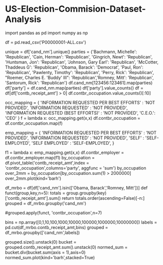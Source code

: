 # US-Election-Commision-Dataset-Analysis

import pandas as pd
import numpy as np

df = pd.read_csv('P00000001-ALL.csv')

unique = df['cand_nm'].unique()
parties = {'Bachmann, Michelle': 'Republican',
 'Cain, Herman': 'Republican',
 'Gingrich, Newt': 'Republican',
 'Huntsman, Jon': 'Republican',
 'Johnson, Gary Earl': 'Republican',
 'McCotter, Thaddeus G': 'Republican',
 'Obama, Barack': 'Democrat',
 'Paul, Ron': 'Republican',
 'Pawlenty, Timothy': 'Republican',
 'Perry, Rick': 'Republican',
 "Roemer, Charles E. 'Buddy' III": 'Republican','Romney, Mitt': 'Republican',
 'Santorum, Rick': 'Republican'}
df.cand_nm[123456:123461].map(parties)
df['party'] = df.cand_nm.map(parties)
df['party'].value_counts()
df = df[df['contb_receipt_amt'] > 0]
df.contbr_occupation.value_counts()[:10]

occ_mapping = {
 'INFORMATION REQUESTED PER BEST EFFORTS' : 'NOT PROVIDED',
 'INFORMATION REQUESTED' : 'NOT PROVIDED',
 'INFORMATION REQUESTED (BEST EFFORTS)' : 'NOT PROVIDED',
 'C.E.O.': 'CEO'
}
f = lambda x: occ_mapping.get(x,x)
df.contbr_occupation = df.contbr_occupation.map(f)

emp_mapping = {
 'INFORMATION REQUESTED PER BEST EFFORTS' : 'NOT PROVIDED',
 'INFORMATION REQUESTED' : 'NOT PROVIDED',
 'SELF' : 'SELF-EMPLOYED',
 'SELF EMPLOYED' : 'SELF-EMPLOYED',
}

f1 = lambda x: emp_mapping.get(x,x)
df.contbr_employer = df.contbr_employer.map(f1)
by_occupation = df.pivot_table('contb_receipt_amt',index = 'contbr_occupation',columns='party', aggfunc = 'sum')
by_occupation
over_2mm = by_occupation[by_occupation.sum(1) > 2000000]
over_2mm.plot(kind='barh')




df_mrbo = df[df['cand_nm'].isin(['Obama, Barack','Romney, Mitt'])]
def funct(group,key,n=5):
    totals = group.groupby(key)['contb_receipt_amt'].sum()
    return totals.order(ascending=False)[-n:]
grouped = df_mrbo.groupby('cand_nm')

#grouped.apply(funct, 'contbr_occupation',n=7)

bins = np.array([0,1,10,100,1000,10000,100000,1000000,10000000])
labels = pd.cut(df_mrbo.contb_receipt_amt,bins)
grouped = df_mrbo.groupby(['cand_nm',labels])

grouped.size().unstack(0)
bucket = grouped.contb_receipt_amt.sum().unstack(0)
normed_sum = bucket.div(bucket.sum(axis = 1),axis=0)
normed_sum.plot(kind='barh',stacked=True)
